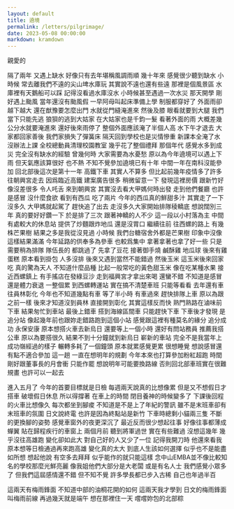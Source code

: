 ```yaml
---
layout: default
title: 遶境
permalink: /letters/pilgrimage/
date: 2023-05-08 00:00:00
markdown: kramdown
---
```


親愛的

隔了兩年
又遇上缺水
好像只有去年堪稱風調雨順
幾十年來
感覺很少聽到缺水
小時候
常去離我們不遠的尖山埤水庫玩
其實說不遠也還有些遠
那裡是個風景區
水庫裡有天鵝船可以踩
記得沒看過水庫沒水
小時候甚至遇過一次水災
那天開學
剛好遇上颱風
當年還沒有颱風假
一早阿母叫起床準備上學
制服都穿好了
外面雨卻越下越大
還在猷豫要怎麼出門
水就從門縫淹進來
然後及膝
眼看就要到大腿
我們當下只能先逃
狼狽的逃到大姑家
在大姑家也是千鈞一髮
看著外面的雨
大概差幾公分水就要淹進來
還好後來雨停了
整個外面應該淹了半個人高
水下午才退去
大家都回家善後
我們家損失了彈簧床
隔天回到學校也是災情慘重
新課本全淹了水
沒辦法上課
全校總動員清理校園教室
幾乎花了整個禮拜
那個年代
感覺水多到成災
完全沒有缺水的經驗
曾幾何時
大家需要為水憂愁
原以為今年遶境可以遇上下雨
但天氣應該算很好
也不熱
不知不覺參加遶境已有十年
中間一年在南科沒能參加
回北部後這次是第十一年
高鐵下車
其實人不算多
但比起前幾年疫情多了許多
往朝興宮走去
因爲臨近高鐵
建案廣告很多
稍微留意一下
發現這裡房價
跟新竹好像沒差很多
令人吒舌
來到朝興宮
其實沒去看大甲媽何時出發
走到他們餐廳
也許是感冒
沒什麼食欲
看到有西瓜
吃了兩片
今年的西瓜真的鮮甜多汁
其實走了一下
沒多久
大甲媽就起駕了
趕快追了出去
走沒多久大家開始排隊稜轎底
想說闊別三年
真的要好好鑽一下
於是排了三次
跟著神轎的人不少
這一段以小村落為主
中間有處較大的休息站
提供了炒麵跟炸地瓜
還是沒胃口
繼續往前
往西螺的路上
有幾株芒果樹
結果之多是我從沒見過
小時候
我們台糖宿舍外都是芒果樹
印象中沒像這樣結果滿滿
今年延路的供奉多為參車
也較爲集中
拿著拿著也拿了好一些
只是需要稍為排隊
隊伍長的
都跳過了
先拿了豆花
接著御手燒
鹹酥雞
地瓜球
後來有雞蛋糕
原本看到掛包
人多沒排
後來又遇到當然不能錯過
然後玉米
這玉米後來回家吃
真的驚為天人
不知道什麼品種
比起一般常吃的黃色甜玉米
像在吃某種水果
接近西螺鎮上
有手搖店在發綠豆沙
走到福興宮才拿出來喝
還蠻不錯
不知道是感冒還是體力衰退
一整個累
到西螺轉運站
實在搞不清楚車班
只能等看看
去年還有車往員林彰化
今年也不知道幾點有車
等了半小時
有車過來
趕快排隊上車
原以為跟之前一樣
後來才知道沒到員林
直接開到彰化
其實這樣反而快
熟門熟路在滷味前下車
結果匆忙到車站
最後上錯車
搭到海線區間車
只能趕快下車
下車後才發現
是追分站
像起幾年前也跟妳走錯路跑到這個小站
感覺跟這裡有種莫名的緣分
追分成功
永保安康
原本想搭火車去新烏日
還要等上一個小時
還好有問站務員
推薦我搭公車
原以為要搭很久
結果不到十分鐘就到新烏日
嶄新的車站
完全不是我當年上成功嶺經過的樣子
輾轉多耗了一個鐘頭
原本就累感覺更累
很想睡覺
想說感冒還有點不適合參加
這一趟
一直在想明年的規劃
今年本來也打算參加粉紅超跑
時間剛好跟董事長的月會衝
只能作罷
想說明年可能要換路線
否則回北部車班實在很難規畫
也許可以一起去

進入五月了
今年的首要目標就是日檢
每週兩天說真的比想像累
但是又不想假日才搭車
破壞假日休息
所以得撐著
在車上的時間
閉目養神的時候變多了
下課後回程的火車比想像久
每次都坐到腳痠
不知道是不是上了年紀的警訊
雖不是末班車卻有末班車的氛圍
日文說終電
也許是因為終點站是新竹
下車時總剩小貓兩三隻
不斷的更換腳的姿勢
感覺車窗外的夜更深沉了
最近反而很少想起往事
好像往事都薄成蟬翼
貼在歸程疾行的車窗上
兩個月前
聽到將軍過世
實在有些難過
沒想這幾年
幾乎沒往高雄跑
變化卻如此大
對自己好的人又少了一位
記得我開刀時
他還來看我
原本想等日檢通過再來跑高雄
變化真的太大
到底人生該如何選擇
似乎也不是能盡如所想
想起他說
有空多去拜拜
似乎能作的就只能這樣
念中山EMBA並不像比較知名的學校那麼光鮮亮麗
像我姐他們大部分是大老闆
或是有名人士
我們感覺小眾多了
但我們這屆感情還不錯
但不知不覺
許多學長都已步入古稀
自己也年過半百

這兩天有梅雨鋒面
不知道中部的油桐花開的如何
這兩天我才學到
日文的梅雨鋒面
叫梅雨前線
再過幾天就是端午
想在那裡住一天
嚐嚐妳包的北部粽
